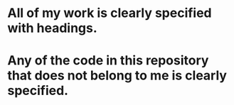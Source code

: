 # All of my work is clearly specified with headings.
# Any of the code in this repository that does not belong to me is clearly specified.
